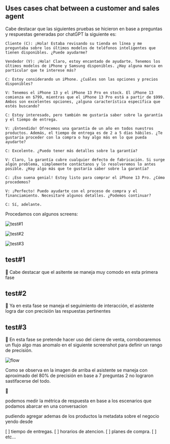 ## Uses cases chat between a customer and sales agent

Cabe destacar que las siguientes pruebas se hicieron en base a preguntas y respuestas generadas por chatGPT la siguiente es:

```plaintext
Cliente (C): ¡Hola! Estaba revisando su tienda en línea y me preguntaba sobre los últimos modelos de teléfonos inteligentes que tienen disponibles. ¿Puede ayudarme?

Vendedor (V): ¡Hola! Claro, estoy encantado de ayudarte. Tenemos los últimos modelos de iPhone y Samsung disponibles. ¿Hay alguna marca en particular que te interese más?

C: Estoy considerando un iPhone. ¿Cuáles son las opciones y precios disponibles?

V: Tenemos el iPhone 13 y el iPhone 13 Pro en stock. El iPhone 13 comienza en $799, mientras que el iPhone 13 Pro está a partir de $999. Ambos son excelentes opciones, ¿alguna característica específica que estés buscando?

C: Estoy interesado, pero también me gustaría saber sobre la garantía y el tiempo de entrega.

V: ¡Entendido! Ofrecemos una garantía de un año en todos nuestros productos. Además, el tiempo de entrega es de 2 a 5 días hábiles. ¿Te gustaría proceder con la compra o hay algo más en lo que pueda ayudarte?

C: Excelente. ¿Puedo tener más detalles sobre la garantía?

V: Claro, la garantía cubre cualquier defecto de fabricación. Si surge algún problema, simplemente contáctanos y lo resolveremos lo antes posible. ¿Hay algo más que te gustaría saber sobre la garantía?

C: ¡Eso suena genial! Estoy listo para comprar el iPhone 13 Pro. ¿Cómo procedemos?

V: ¡Perfecto! Puedo ayudarte con el proceso de compra y el financiamiento. Necesitaré algunos detalles. ¿Podemos continuar?

C: Sí, adelante.
```

Procedamos con algunos screens:

![test#1](https://imgur.com/Nf557bu.jpg)

![test#2](https://imgur.com/YCTaLVH.jpg)

![test#3](https://imgur.com/MFBUtVD.jpg)

## test#1

:memo: Cabe destacar que el asitente se maneja muy comodo en esta primera fase

## test#2

:memo: Ya en esta fase se maneja el seguimiento de interacción, el asistente logra dar con precisión las respuestas pertinentes

## test#3

:memo: En esta fase se pretende hacer uso del cierre de venta, corroboraremos un flujo algo mas anomalo en el siguiente screenshot para definir un rango de precisión.

![flow](https://imgur.com/u86too7.jpg)

Como se observa en la imagen de arriba el asistente se maneja con aproximado del 80% de precisión en base a 7 preguntas 2 no lograron sastifacerse del todo.

:memo:

podemos medir la métrica de respuesta en base a los escenarios que podamos abarcar en una conversacion

pudiendo agregar ademas de los productos la metadata sobre el negocio yendo desde

[ ] tiempo de entregas.
[ ] horarios de atencion.
[ ] planes de compra.
[ ] etc...